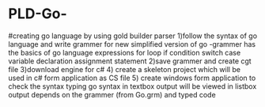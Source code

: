 # PLD-Go-
#creating go language by using gold builder parser 
1)follow the syntax of go language and write grammer for new simplified version of go 
-grammer has the basics of go language 
  expressions
  for loop
  if condition
  switch case
  variable declaration
  assignment statement 
2)save grammer and create cgt file 
3)download engine for c# 
4) create a skeleton project which will be used in c# form application as CS file 
5) create windows form application to check the syntax 
typing go syntax in textbox
output will be viewed in listbox
output depends on the grammer (from Go.grm) and typed code
